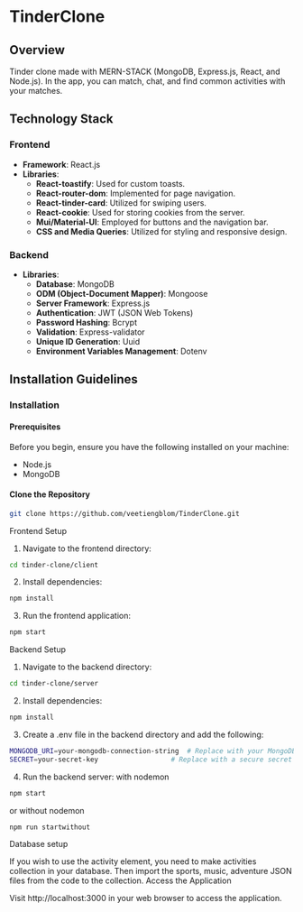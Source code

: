 # TinderClone

## Overview

Tinder clone made with MERN-STACK (MongoDB, Express.js, React, and Node.js). In the app, you can match, chat, and find common activities with your matches.

## Technology Stack

### Frontend
- **Framework**: React.js
- **Libraries**:
  - **React-toastify**: Used for custom toasts.
  - **React-router-dom**: Implemented for page navigation.
  - **React-tinder-card**: Utilized for swiping users.
  - **React-cookie**: Used for storing cookies from the server.
  - **Mui/Material-UI**: Employed for buttons and the navigation bar.
  - **CSS and Media Queries**: Utilized for styling and responsive design.

### Backend
- **Libraries**:
  - **Database**: MongoDB
  - **ODM (Object-Document Mapper)**: Mongoose
  - **Server Framework**: Express.js
  - **Authentication**: JWT (JSON Web Tokens)
  - **Password Hashing**: Bcrypt
  - **Validation**: Express-validator
  - **Unique ID Generation**: Uuid
  - **Environment Variables Management**: Dotenv

## Installation Guidelines

### Installation

#### Prerequisites
Before you begin, ensure you have the following installed on your machine:
- Node.js
- MongoDB

#### Clone the Repository

```bash
git clone https://github.com/veetiengblom/TinderClone.git
```

Frontend Setup

1. Navigate to the frontend directory:
```bash
cd tinder-clone/client
```
2. Install dependencies:
```bash
npm install
```
3. Run the frontend application:
```bash
npm start
```

Backend Setup

1. Navigate to the backend directory:
```bash
cd tinder-clone/server
```
2. Install dependencies:
```bash
npm install
```
3. Create a .env file in the backend directory and add the following:
```bash
MONGODB_URI=your-mongodb-connection-string  # Replace with your MongoDB connection string
SECRET=your-secret-key                  # Replace with a secure secret key for JWT
```
4. Run the backend server:
with nodemon
```bash
npm start
```
or without nodemon
```bash
npm run startwithout
```

Database setup

If you wish to use the activity element, you need to make activities collection in your database. Then import the sports, music, adventure JSON files from the code to the collection.
Access the Application

Visit http://localhost:3000 in your web browser to access the application.
